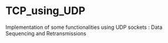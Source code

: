 # TCP_using_UDP
Implementation of some functionalities using UDP sockets : Data Sequencing and Retransmissions
